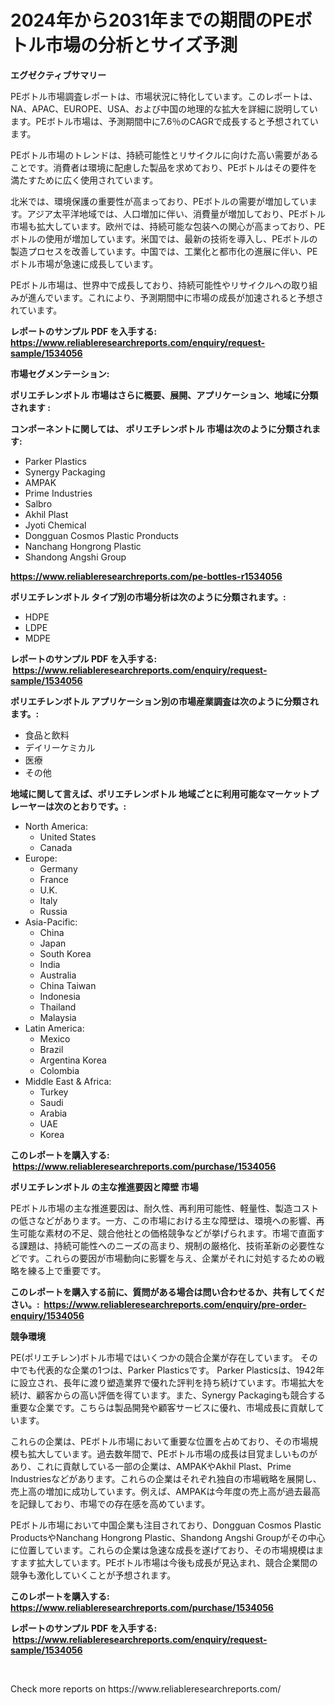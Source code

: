 <p><h1>2024年から2031年までの期間のPEボトル市場の分析とサイズ予測</h1></p><p><strong>エグゼクティブサマリー</strong></p>
<p><p>PEボトル市場調査レポートは、市場状況に特化しています。このレポートは、NA、APAC、EUROPE、USA、および中国の地理的な拡大を詳細に説明しています。PEボトル市場は、予測期間中に7.6％のCAGRで成長すると予想されています。</p><p>PEボトル市場のトレンドは、持続可能性とリサイクルに向けた高い需要があることです。消費者は環境に配慮した製品を求めており、PEボトルはその要件を満たすために広く使用されています。</p><p>北米では、環境保護の重要性が高まっており、PEボトルの需要が増加しています。アジア太平洋地域では、人口増加に伴い、消費量が増加しており、PEボトル市場も拡大しています。欧州では、持続可能な包装への関心が高まっており、PEボトルの使用が増加しています。米国では、最新の技術を導入し、PEボトルの製造プロセスを改善しています。中国では、工業化と都市化の進展に伴い、PEボトル市場が急速に成長しています。</p><p>PEボトル市場は、世界中で成長しており、持続可能性やリサイクルへの取り組みが進んでいます。これにより、予測期間中に市場の成長が加速されると予想されています。</p></p>
<p><strong>レポートのサンプル PDF を入手する: <a href="https://www.reliableresearchreports.com/enquiry/request-sample/1534056">https://www.reliableresearchreports.com/enquiry/request-sample/1534056</a></strong></p>
<p><strong>市場セグメンテーション:</strong></p>
<p><strong> ポリエチレンボトル 市場はさらに概要、展開、アプリケーション、地域に分類されます :</strong></p>
<p><strong>コンポーネントに関しては、 ポリエチレンボトル 市場は次のように分類されます: &nbsp;</strong></p>
<p><ul><li>Parker Plastics</li><li>Synergy Packaging</li><li>AMPAK</li><li>Prime Industries</li><li>Salbro</li><li>Akhil Plast</li><li>Jyoti Chemical</li><li>Dongguan Cosmos Plastic Pronducts</li><li>Nanchang Hongrong Plastic</li><li>Shandong Angshi Group</li></ul></p>
<p><strong><a href="https://www.reliableresearchreports.com/pe-bottles-r1534056">https://www.reliableresearchreports.com/pe-bottles-r1534056</a></strong></p>
<p><strong> ポリエチレンボトル タイプ別の市場分析は次のように分類されます。:</strong></p>
<p><ul><li>HDPE</li><li>LDPE</li><li>MDPE</li></ul></p>
<p><strong>レポートのサンプル PDF を入手する: &nbsp;<a href="https://www.reliableresearchreports.com/enquiry/request-sample/1534056">https://www.reliableresearchreports.com/enquiry/request-sample/1534056</a></strong></p>
<p><strong> ポリエチレンボトル アプリケーション別の市場産業調査は次のように分類されます。:</strong></p>
<p><ul><li>食品と飲料</li><li>デイリーケミカル</li><li>医療</li><li>その他</li></ul></p>
<p><strong>地域に関して言えば、ポリエチレンボトル 地域ごとに利用可能なマーケットプレーヤーは次のとおりです。:</strong></p>
<p><ul>
    <li>
        North America:
        <ul>
            <li>United States</li>
            <li>Canada</li>
        </ul>
    </li>
    <li>
        Europe:
        <ul>
            <li>Germany</li>
            <li>France</li>
            <li>U.K.</li>
            <li>Italy</li>
            <li>Russia</li>
        </ul>
    </li>
    <li>
        Asia-Pacific:
        <ul>
            <li>China</li>
            <li>Japan</li>
            <li>South Korea</li>
            <li>India</li>
            <li>Australia</li>
            <li>China Taiwan</li>
            <li>Indonesia</li>
            <li>Thailand</li>
            <li>Malaysia</li>
        </ul>
    </li>
    <li>
        Latin America:
        <ul>
            <li>Mexico</li>
            <li>Brazil</li>
            <li>Argentina Korea</li>
            <li>Colombia</li>
        </ul>
    </li>
    <li>
        Middle East & Africa:
        <ul>
            <li>Turkey</li>
            <li>Saudi</li>
            <li>Arabia</li>
            <li>UAE</li>
            <li>Korea</li>
        </ul>
    </li>
    </ul></p>
<p><strong>このレポートを購入する: &nbsp;<a href="https://www.reliableresearchreports.com/purchase/1534056">https://www.reliableresearchreports.com/purchase/1534056</a></strong></p>
<p><strong>ポリエチレンボトル の主な推進要因と障壁 市場</strong></p>
<p><p>PEボトル市場の主な推進要因は、耐久性、再利用可能性、軽量性、製造コストの低さなどがあります。一方、この市場における主な障壁は、環境への影響、再生可能な素材の不足、競合他社との価格競争などが挙げられます。市場で直面する課題は、持続可能性へのニーズの高まり、規制の厳格化、技術革新の必要性などです。これらの要因が市場動向に影響を与え、企業がそれに対処するための戦略を練る上で重要です。</p></p>
<p><strong>このレポートを購入する前に、質問がある場合は問い合わせるか、共有してください。:&nbsp; <a href="https://www.reliableresearchreports.com/enquiry/pre-order-enquiry/1534056">https://www.reliableresearchreports.com/enquiry/pre-order-enquiry/1534056</a></strong></p>
<p><strong>競争環境</strong></p>
<p><p>PE(ポリエチレン)ボトル市場ではいくつかの競合企業が存在しています。 その中でも代表的な企業の1つは、Parker Plasticsです。 Parker Plasticsは、1942年に設立され、長年に渡り塑造業界で優れた評判を持ち続けています。市場拡大を続け、顧客からの高い評価を得ています。また、Synergy Packagingも競合する重要な企業です。こちらは製品開発や顧客サービスに優れ、市場成長に貢献しています。</p><p>これらの企業は、PEボトル市場において重要な位置を占めており、その市場規模も拡大しています。過去数年間で、PEボトル市場の成長は目覚ましいものがあり、これに貢献している一部の企業は、AMPAKやAkhil Plast、Prime Industriesなどがあります。これらの企業はそれぞれ独自の市場戦略を展開し、売上高の増加に成功しています。例えば、AMPAKは今年度の売上高が過去最高を記録しており、市場での存在感を高めています。</p><p>PEボトル市場において中国企業も注目されており、Dongguan Cosmos Plastic ProductsやNanchang Hongrong Plastic、Shandong Angshi Groupがその中心に位置しています。これらの企業は急速な成長を遂げており、その市場規模はますます拡大しています。PEボトル市場は今後も成長が見込まれ、競合企業間の競争も激化していくことが予想されます。</p></p>
<p><strong>このレポートを購入する: &nbsp; <a href="https://www.reliableresearchreports.com/purchase/1534056">https://www.reliableresearchreports.com/purchase/1534056</a></strong></p>
<p><strong>レポートのサンプル PDF を入手する: &nbsp;<a href="https://www.reliableresearchreports.com/enquiry/request-sample/1534056">https://www.reliableresearchreports.com/enquiry/request-sample/1534056</a></strong><strong></strong></p>
<p>&nbsp;</p>
<p>Check more reports on https://www.reliableresearchreports.com/</p>